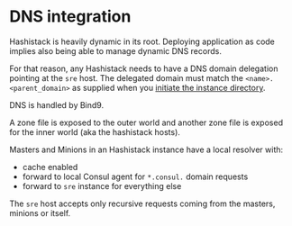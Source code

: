 # DNS integration

Hashistack is heavily dynamic in its root. Deploying application as code implies also being able to manage
dynamic DNS records.

For that reason, any Hashistack needs to have a DNS domain delegation pointing at the `sre` host.
The delegated domain must match the `<name>.<parent_domain>` as supplied when you 
[initiate the instance directory](/tutorials/deploy_scw).

DNS is handled by Bind9.

A zone file is exposed to the outer world and another zone file is exposed for the inner world 
(aka the hashistack hosts).

Masters and Minions in an Hashistack instance have a local resolver with:

* cache enabled
* forward to local Consul agent for `*.consul.` domain requests
* forward to `sre` instance for everything else

The `sre` host accepts only recursive requests coming from the masters, minions or itself.
